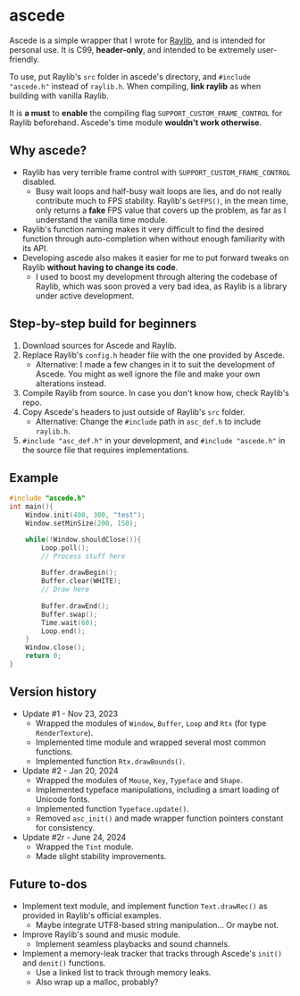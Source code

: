 # ascede

Ascede is a simple wrapper that I wrote for [Raylib](https://github.com/raysan5/raylib), and is intended for personal use. It is C99, **header-only**, and intended to be extremely user-friendly.

To use, put Raylib's `src` folder in ascede's directory, and `#include "ascede.h"` instead of `raylib.h`. When compiling, **link raylib** as when building with vanilla Raylib.

It is **a must** to **enable** the compiling flag `SUPPORT_CUSTOM_FRAME_CONTROL` for Raylib beforehand. Ascede's time module **wouldn't work otherwise**.

## Why ascede?

- Raylib has very terrible frame control with `SUPPORT_CUSTOM_FRAME_CONTROL` disabled.
  - Busy wait loops and half-busy wait loops are lies, and do not really contribute much to FPS stability. Raylib's `GetFPS()`, in the mean time, only returns a **fake** FPS value that covers up the problem, as far as I understand the vanilla time module.
- Raylib's function naming makes it very difficult to find the desired function through auto-completion when without enough familiarity with its API.
- Developing ascede also makes it easier for me to put forward tweaks on Raylib **without having to change its code**.
  - I used to boost my development through altering the codebase of Raylib, which was soon proved a very bad idea, as Raylib is a library under active development.

## Step-by-step build for beginners

1. Download sources for Ascede and Raylib.
2. Replace Raylib's `config.h` header file with the one provided by Ascede.
   - Alternative: I made a few changes in it to suit the development of Ascede. You might as well ignore the file and make your own alterations instead.
3. Compile Raylib from source. In case you don't know how, check Raylib's repo.
4. Copy Ascede's headers to just outside of Raylib's `src` folder.
   - Alternative: Change the `#include` path in `asc_def.h` to include `raylib.h`.
5. `#include "asc_def.h"` in your development, and `#include "ascede.h"` in the source file that requires implementations.

## Example

```C
#include "ascede.h"
int main(){
    Window.init(400, 300, "test");
    Window.setMinSize(200, 150);

    while(!Window.shouldClose()){
        Loop.poll();
        // Process stuff here
        
        Buffer.drawBegin();
        Buffer.clear(WHITE);
		// Draw here
        
        Buffer.drawEnd();
        Buffer.swap();
        Time.wait(60);
        Loop.end();
    }
    Window.close();
    return 0;
}
```

## Version history

- Update #1 - Nov 23, 2023
  - Wrapped the modules of `Window`, `Buffer`, `Loop` and `Rtx` (for type `RenderTexture`).
  - Implemented time module and wrapped several most common functions.
  - Implemented function `Rtx.drawBounds()`.
- Update #2 - Jan 20, 2024
  - Wrapped the modules of `Mouse`, `Key`, `Typeface` and `Shape`.
  - Implemented typeface manipulations, including a smart loading of Unicode fonts.
  - Implemented function `Typeface.update()`.
  - Removed `asc_init()` and made wrapper function pointers constant for consistency.
- Update #2r - June 24, 2024
  - Wrapped the `Tint` module.
  - Made slight stability improvements.


## Future to-dos

- Implement text module, and implement function `Text.drawRec()` as provided in Raylib's official examples.
  - Maybe integrate UTF8-based string manipulation... Or maybe not.
- Improve Raylib's sound and music module.
  - Implement seamless playbacks and sound channels.
- Implement a memory-leak tracker that tracks through Ascede's `init()` and `denit()` functions.
  - Use a linked list to track through memory leaks.
  - Also wrap up a malloc, probably?